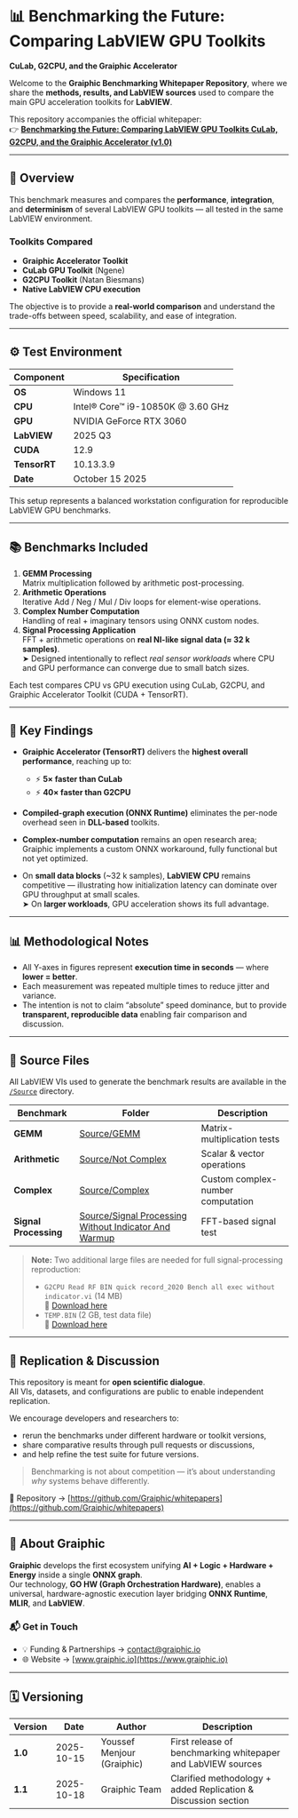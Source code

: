 # 📊 Benchmarking the Future: Comparing LabVIEW GPU Toolkits  
**CuLab, G2CPU, and the Graiphic Accelerator**

Welcome to the **Graiphic Benchmarking Whitepaper Repository**, where we share the **methods, results, and LabVIEW sources** used to compare the main GPU acceleration toolkits for **LabVIEW**.

This repository accompanies the official whitepaper:  
👉 [**Benchmarking the Future: Comparing LabVIEW GPU Toolkits CuLab, G2CPU, and the Graiphic Accelerator (v1.0)**](./Benchmarking%20the%20Future%20Comparing%20LabVIEW%20GPU%20Toolkits%20CuLab%2C%20G2CPU%2C%20and%20the%20Graiphic%20Accelerator.1.0.pdf)

---

## 🧩 Overview

This benchmark measures and compares the **performance**, **integration**, and **determinism** of several LabVIEW GPU toolkits — all tested in the same LabVIEW environment.

### Toolkits Compared
- **Graiphic Accelerator Toolkit**
- **CuLab GPU Toolkit** (Ngene)
- **G2CPU Toolkit** (Natan Biesmans)
- **Native LabVIEW CPU execution**

The objective is to provide a **real-world comparison** and understand the trade-offs between speed, scalability, and ease of integration.

---

## ⚙️ Test Environment

| Component | Specification |
|------------|---------------|
| **OS** | Windows 11 |
| **CPU** | Intel® Core™ i9-10850K @ 3.60 GHz |
| **GPU** | NVIDIA GeForce RTX 3060 |
| **LabVIEW** | 2025 Q3 |
| **CUDA** | 12.9 |
| **TensorRT** | 10.13.3.9 |
| **Date** | October 15 2025 |

This setup represents a balanced workstation configuration for reproducible LabVIEW GPU benchmarks.

---

## 📚 Benchmarks Included

1. **GEMM Processing**  
   Matrix multiplication followed by arithmetic post-processing.  
2. **Arithmetic Operations**  
   Iterative Add / Neg / Mul / Div loops for element-wise operations.  
3. **Complex Number Computation**  
   Handling of real + imaginary tensors using ONNX custom nodes.  
4. **Signal Processing Application**  
   FFT + arithmetic operations on **real NI-like signal data (≈ 32 k samples)**.  
   ➤ Designed intentionally to reflect *real sensor workloads* where CPU and GPU performance can converge due to small batch sizes.

Each test compares CPU vs GPU execution using CuLab, G2CPU, and Graiphic Accelerator Toolkit (CUDA + TensorRT).

---

## 🧠 Key Findings

- **Graiphic Accelerator (TensorRT)** delivers the **highest overall performance**, reaching up to:  
  - ⚡ **5× faster than CuLab**  
  - ⚡ **40× faster than G2CPU**  

- **Compiled-graph execution (ONNX Runtime)** eliminates the per-node overhead seen in **DLL-based** toolkits.

- **Complex-number computation** remains an open research area; Graiphic implements a custom ONNX workaround, fully functional but not yet optimized.

- On **small data blocks** (~32 k samples), **LabVIEW CPU** remains competitive — illustrating how initialization latency can dominate over GPU throughput at small scales.  
  ➤ On **larger workloads**, GPU acceleration shows its full advantage.

---

## 📊 Methodological Notes

- All Y-axes in figures represent **execution time in seconds** — where **lower = better**.  
- Each measurement was repeated multiple times to reduce jitter and variance.  
- The intention is not to claim “absolute” speed dominance, but to provide **transparent, reproducible data** enabling fair comparison and discussion.

---

## 🧪 Source Files

All LabVIEW VIs used to generate the benchmark results are available in the  
[`/Source`](./Source) directory.

| Benchmark | Folder | Description |
|------------|---------|-------------|
| **GEMM** | [Source/GEMM](./Source/GEMM) | Matrix-multiplication tests |
| **Arithmetic** | [Source/Not Complex](./Source/Not%20Complex) | Scalar & vector operations |
| **Complex** | [Source/Complex](./Source/Complex) | Custom complex-number computation |
| **Signal Processing** | [Source/Signal Processing Without Indicator And Warmup](./Source/Signal%20Processing%20Without%20Indicator%20And%20Warmup) | FFT-based signal test |

> **Note:** Two additional large files are needed for full signal-processing reproduction:  
> - `G2CPU Read RF BIN quick record_2020 Bench all exec without indicator.vi` (14 MB)  
>   🔗 [Download here](http://download2.graiphic.io/_Bench/G2CPU%20Read%20RF%20BIN%20quick%20record_2020%20Bench%20all%20exec%20without%20indicator.vi)  
> - `TEMP.BIN` (2 GB, test data file)  
>   🔗 [Download here](http://download2.graiphic.io/_Bench/TEMP.BIN)

---

## 🔬 Replication & Discussion

This repository is meant for **open scientific dialogue**.  
All VIs, datasets, and configurations are public to enable independent replication.

We encourage developers and researchers to:
- rerun the benchmarks under different hardware or toolkit versions,  
- share comparative results through pull requests or discussions,  
- and help refine the test suite for future versions.

> Benchmarking is not about competition — it’s about understanding *why* systems behave differently.

📁 Repository → [https://github.com/Graiphic/whitepapers](https://github.com/Graiphic/whitepapers)

---

## 🚀 About Graiphic

**Graiphic** develops the first ecosystem unifying **AI + Logic + Hardware + Energy** inside a single **ONNX graph**.  
Our technology, **GO HW (Graph Orchestration Hardware)**, enables a universal, hardware-agnostic execution layer bridging **ONNX Runtime**, **MLIR**, and **LabVIEW**.

### 📬 Get in Touch
- 💡 Funding & Partnerships → [contact@graiphic.io](mailto:funding@graiphic.io)  
- 🌐 Website → [www.graiphic.io](https://www.graiphic.io)

---

## 🗓️ Versioning

| Version | Date | Author | Description |
|----------|------|--------|-------------|
| **1.0** | 2025-10-15 | Youssef Menjour (Graiphic) | First release of benchmarking whitepaper and LabVIEW sources |
| **1.1** | 2025-10-18 | Graiphic Team | Clarified methodology + added Replication & Discussion section |
